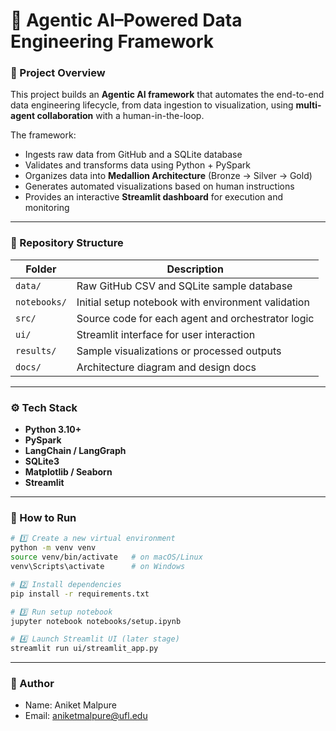 # 🤖 Agentic AI–Powered Data Engineering Framework

### 🧩 Project Overview
This project builds an **Agentic AI framework** that automates the end-to-end data engineering lifecycle, from data ingestion to visualization, using **multi-agent collaboration** with a human-in-the-loop.

The framework:
- Ingests raw data from GitHub and a SQLite database
- Validates and transforms data using Python + PySpark
- Organizes data into **Medallion Architecture** (Bronze → Silver → Gold)
- Generates automated visualizations based on human instructions
- Provides an interactive **Streamlit dashboard** for execution and monitoring

---

### 📂 Repository Structure
| Folder | Description |
|---------|--------------|
| `data/` | Raw GitHub CSV and SQLite sample database |
| `notebooks/` | Initial setup notebook with environment validation |
| `src/` | Source code for each agent and orchestrator logic |
| `ui/` | Streamlit interface for user interaction |
| `results/` | Sample visualizations or processed outputs |
| `docs/` | Architecture diagram and design docs |

---

### ⚙️ Tech Stack
- **Python 3.10+**
- **PySpark**
- **LangChain / LangGraph**
- **SQLite3**
- **Matplotlib / Seaborn**
- **Streamlit**

---

### 🚀 How to Run
```bash
# 1️⃣ Create a new virtual environment
python -m venv venv
source venv/bin/activate   # on macOS/Linux
venv\Scripts\activate      # on Windows

# 2️⃣ Install dependencies
pip install -r requirements.txt

# 3️⃣ Run setup notebook
jupyter notebook notebooks/setup.ipynb

# 4️⃣ Launch Streamlit UI (later stage)
streamlit run ui/streamlit_app.py
```

---

### 🤖 Author
- Name: Aniket Malpure
- Email: aniketmalpure@ufl.edu

